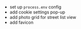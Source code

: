 * set up `process.env` config
* add cookie settings pop-up
* add photo grid for street list view
* add favicon
